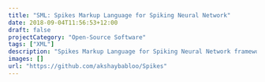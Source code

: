 ```yaml
---
title: "SML: Spikes Markup Language for Spiking Neural Network"
date: 2018-09-04T11:56:53+12:00
draft: false
projectCategory: "Open-Source Software"
tags: ["XML"]
description: "Spikes Markup Language for Spiking Neural Network framework - Spikes."
images: []
url: "https://github.com/akshaybabloo/Spikes"
---
```

